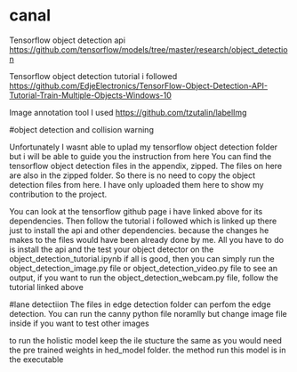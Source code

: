 # canal
Tensorflow object detection api
https://github.com/tensorflow/models/tree/master/research/object_detection

Tensorflow object detection tutorial i followed
https://github.com/EdjeElectronics/TensorFlow-Object-Detection-API-Tutorial-Train-Multiple-Objects-Windows-10

Image annotation tool I used
https://github.com/tzutalin/labelImg

#object detection and collision warning

Unfortunately I wasnt able to uplad my tensorflow object detection folder but i will be able to guide you the instruction from here
You can find the tensorflow object detection files in the appendix, zipped.
The files on here are also in the zipped folder. So there is no need to copy the object detection files from here.
I have only uploaded them here to show my contribution to the project.

You can look at the tensorflow github page i have linked above for its dependencies.
Then follow the tutorial i followed which is linked up there just to install the api and other dependencies. 
because the changes he makes to the files would have been already done by me. 
All you have to do is install the api and the test your object detector on the object_detection_tutorial.ipynb
if all is good, then you can simply run the object_detection_image.py file or object_detection_video.py file to see an output,
if you want to run the object_detection_webcam.py file, follow the tutorial linked above



#lane detectiion
The files in edge detection folder can perfom the edge detection.
You can run the canny python file noramlly but change image file inside if you want to test other images

to run the holistic model keep the ile stucture the same as you would need the pre trained weights in hed_model folder. 
the method run this model is in the executable
